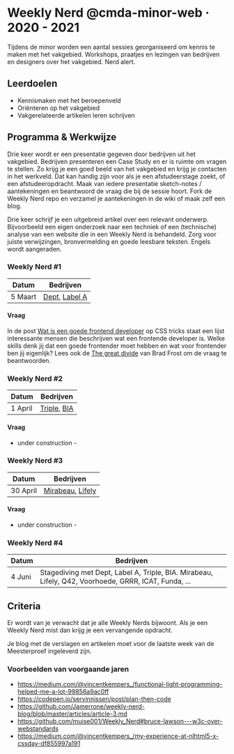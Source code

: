# Weekly Nerd @cmda-minor-web · 2020 - 2021

Tijdens de minor worden een aantal sessies georganiseerd om kennis te maken met het vakgebied. 
Workshops, praatjes en lezingen van bedrijven en designers over het vakgebied. Nerd alert.

## Leerdoelen
- Kennismaken met het beroepenveld
- Oriënteren op het vakgebied
- Vakgerelateerde artikelen leren schrijven

## Programma & Werkwijze
Drie keer wordt er een presentatie gegeven door bedrijven uit het vakgebied. 
Bedrijven presenteren een Case Study en er is ruimte om vragen te stellen. 
Zo krijg je een goed beeld van het vakgebied en krijg je contacten in het werkveld. 
Dat kan handig zijn voor als je een afstudeerstage zoekt, of een afstudeeropdracht. 
Maak van iedere presentatie sketch-notes / aantekeningen en beantwoord de vraag die bij de sessie hoort. 
Fork de Weekly Nerd repo en verzamel je aantekeningen in de wiki of maak zelf een blog. 
<!-- Tip: Schrijf ook altijd een link-lijstje met (interessante) onderwerpen die aan bod zijn gekomen. -->

Drie keer schrijf je een uitgebreid artikel over een relevant onderwerp. 
Bijvoorbeeld een eigen onderzoek naar een techniek of een (technische) analyse van een website die in een Weekly Nerd is behandeld. 
Zorg voor juiste verwijzingen, bronvermelding en goede leesbare teksten. 
Engels wordt aangeraden.

### Weekly Nerd #1

| Datum  |  Bedrijven |
|---|---|
| 5 Maart  | [Dept](https://www.deptagency.com/nl-nl/), [Label A](http://www.labela.design) |

#### Vraag

In de post [Wat is een goede frontend developer](https://css-tricks.com/what-makes-a-good-front-end-developer/) op CSS tricks staat een lijst interessante mensen die beschrijven wat een frontende developer is. Welke skills denk jij dat een goede frontender moet hebben en wat voor frontender ben jij eigenlijk? Lees ook de [The great divide](https://css-tricks.com/the-great-divide/) van Brad Frost om de vraag te beantwoorden. 


### Weekly Nerd #2

| Datum  |  Bedrijven |
|---|---|
| 1 April  | [Triple](https://www.wearetriple.com), [BIA](https://www.bia.nl/) |

#### Vraag

- under construction - 
<!-- Vraag over softskills -->

### Weekly Nerd #3

| Datum  |  Bedrijven |
|---|---|
| 30 April  | [Mirabeau](https://www.mirabeau.nl), [Lifely](https://lifely.nl) |

#### Vraag

- under construction - 
<!-- Verschil niveau  Ad, Ba en master niveau van een frontender -->
<!-- Voorbeeld vacature tekst met werkzaamheden -->


### Weekly Nerd #4

| Datum  |  Bedrijven |
|---|---|
| 4 Juni  | Stagediving met Dept, Label A, Triple, BIA. Mirabeau, Lifely, Q42, Voorhoede, GRRR, ICAT, Funda, ... |


## Criteria
Er wordt van je verwacht dat je alle Weekly Nerds bijwoont. 
Als je een Weekly Nerd mist dan krijg je een vervangende opdracht.

Je blog met de verslagen en artikelen moet voor de laatste week van de Meesterproef ingeleverd zijn.


### Voorbeelden van voorgaande jaren

* https://medium.com/@vincentkempers_/functional-light-programming-helped-me-a-lot-99856a9ac0ff
* https://codepen.io/servinnissen/post/plan-then-code
* https://github.com/Jamerrone/weekly-nerd-blog/blob/master/articles/article-3.md
* https://github.com/muise001/Weekly_Nerd#bruce-lawson---w3c-over-webstandards
* https://medium.com/@vincentkempers_/my-experience-at-nlhtml5-x-cssday-df855997a191


